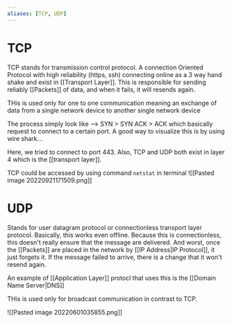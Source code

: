 ```yaml
---
aliases: [TCP, UDP]
---
```


# TCP
TCP stands for transmission control protocol. A connection Oriented Protocol with high reliability (https, ssh) connecting online as a 3 way hand shake and exist in [[Transport Layer]]. This is responsible for sending reliably [[Packets]] of data, and when it fails, it will resends again. 

THis is used only for one to one communication meaning an exchange of data from a single network device to another single network device

The process simply look like --> SYN > SYN ACK > ACK which basically request to connect to a certain port. A good way to visualize this is by using 
wire shark...

Here, we tried to connect to port 443. Also, TCP and UDP both exist in layer 4 which is the [[transport layer]]. 

TCP could be accessed by using command `netstat` in terminal
![[Pasted image 20220921171509.png]]


# UDP

Stands for user datagram protocol or connectionless transport layer protocol. Basically, this works even offline.
Because this is connectionless, this doesn't really ensure that the message are delivered. And worst, once the [[Packets]] are placed in the network by [[IP Address|IP Protocol]], it just forgets it. If the message failed to arrive, there is a change that it won't resend again. 

An example of [[Application Layer]] protocl that uses this is the [[Domain Name Server|DNS]]

THis is used only for broadcast communication in contrast to TCP. 

![[Pasted image 20220601035855.png]]